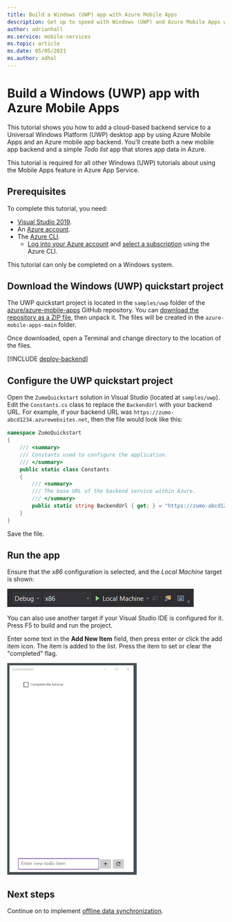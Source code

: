 ```yaml
---
title: Build a Windows (UWP) app with Azure Mobile Apps
description: Get up to speed with Windows (UWP) and Azure Mobile Apps with our tutorial.
author: adrianhall
ms.service: mobile-services
ms.topic: article
ms.date: 05/05/2021
ms.author: adhal
---
```


# Build a Windows (UWP) app with Azure Mobile Apps

This tutorial shows you how to add a cloud-based backend service to a Universal Windows Platform (UWP) desktop app by using Azure Mobile Apps and an Azure mobile app backend.  You'll create both a new mobile app backend and a simple *Todo list* app that stores app data in Azure.

This tutorial is required for all other Windows (UWP) tutorials about using the Mobile Apps feature in Azure App Service.

## Prerequisites

To complete this tutorial, you need:

* [Visual Studio 2019](/xamarin/get-started/installation/windows).
* An [Azure account](https://azure.microsoft.com/pricing/free-trial).
* The [Azure CLI](/cli/azure/install-azure-cli).
  * [Log into your Azure account](/cli/azure/authenticate-azure-cli) and [select a subscription](/cli/azure/manage-azure-subscriptions-azure-cli) using the Azure CLI.

This tutorial can only be completed on a Windows system.

## Download the Windows (UWP) quickstart project

The UWP quickstart project is located in the `samples/uwp` folder of the [azure/azure-mobile-apps](https://github.com/azure/azure-mobile-apps) GitHub repository.  You can [download the repository as a ZIP file](https://github.com/Azure/azure-mobile-apps/archive/main.zip), then unpack it.  The files will be created in the `azure-mobile-apps-main` folder.

Once downloaded, open a Terminal and change directory to the location of the files.

[!INCLUDE [deploy-backend](~/mobile-apps/azure-mobile-apps/includes/quickstart-deploy-backend.md)]

## Configure the UWP quickstart project

Open the `ZumoQuickstart` solution in Visual Studio (located at `samples/uwp`).  Edit the `Constants.cs` class to replace the `BackendUrl` with your backend URL.  For example, if your backend URL was `https://zumo-abcd1234.azurewebsites.net`, then the file would look like this:

``` csharp
namespace ZumoQuickstart
{
    /// <summary>
    /// Constants used to configure the application.
    /// </summary>
    public static class Constants
    {
        /// <summary>
        /// The base URL of the backend service within Azure.
        /// </summary>
        public static string BackendUrl { get; } = "https://zumo-abcd1234.azurewebsites.net";
    }
}
```

Save the file.

## Run the app

Ensure that the _x86_ configuration is selected, and the _Local Machine_ target is shown:

![UWP Configuration](../../media/uwp-configuration.png)

You can also use another target if your Visual Studio IDE is configured for it. Press F5 to build and run the project.

Enter some text in the **Add New Item** field, then press enter or click the add item icon.  The item is added to the list.  Press the item to set or clear the "completed" flag.

![UWP Startup](../../media/uwp-startup.png)

## Next steps

Continue on to implement [offline data synchronization](./offline.md).

